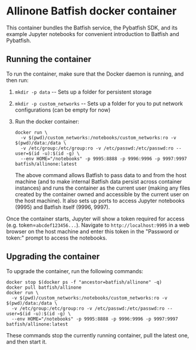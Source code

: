 # Allinone Batfish docker container

This container bundles the Batfish service, the Pybatfish SDK, and its example Jupyter notebooks for convenient introduction to Batfish and Pybatfish.

## Running the container

To run the container, make sure that the Docker daemon is running, and then run:

1. `mkdir -p data` -- Sets up a folder for persistent storage
2. `mkdir -p custom_networks` -- Sets up a folder for you to put network configurations (can be empty for now)
3. Run the docker container:
    ```
    docker run \
      -v $(pwd)/custom_networks:/notebooks/custom_networks:ro -v $(pwd)/data:/data \
      -v /etc/group:/etc/group:ro -v /etc/passwd:/etc/passwd:ro --user=$(id -u):$(id -g) \
      --env HOME="/notebooks" -p 9995:8888 -p 9996:9996 -p 9997:9997 batfish/allinone:latest
    ```

    The above command allows Batfish to pass data to and from the host machine (and to make internal Batfish data persist across container instances) and runs the container as the current user (making any files created by the container owned and accessible by the current user on the host machine).  It also sets up ports to access Jupyter notebooks (9995) and Batfish itself (9996, 9997).

Once the container starts, Jupyter will show a token required for access (e.g. token=`abcdef123456...`).  Navigate to `http://localhost:9995` in a web browser on the host machine and enter this token in the "Password or token:" prompt to access the notebooks.

## Upgrading the container

To upgrade the container, run the following commands:
```
docker stop $(docker ps -f "ancestor=batfish/allinone" -q)
docker pull batfish/allinone
docker run \
  -v $(pwd)/custom_networks:/notebooks/custom_networks:ro -v $(pwd)/data:/data \
  -v /etc/group:/etc/group:ro -v /etc/passwd:/etc/passwd:ro --user=$(id -u):$(id -g) \
  --env HOME="/notebooks" -p 9995:8888 -p 9996:9996 -p 9997:9997 batfish/allinone:latest
```

These commands stop the currently running container, pull the latest one, and then start it.
